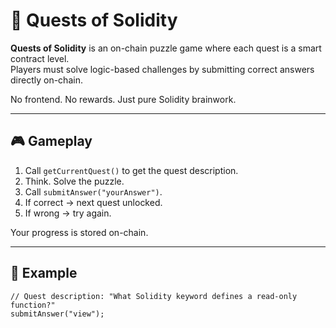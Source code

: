 # 🧩 Quests of Solidity  
  
**Quests of Solidity** is an on-chain puzzle game where each quest is a smart contract level.  
Players must solve logic-based challenges by submitting correct answers directly on-chain.
  
No frontend. No rewards. Just pure Solidity brainwork.

---

## 🎮 Gameplay 

1. Call `getCurrentQuest()` to get the quest description. 
2. Think. Solve the puzzle.
3. Call `submitAnswer("yourAnswer")`.
4. If correct → next quest unlocked.   
5. If wrong → try again.
  
Your progress is stored on-chain.

---

## 🔐 Example

```solidity
// Quest description: "What Solidity keyword defines a read-only function?"
submitAnswer("view");

